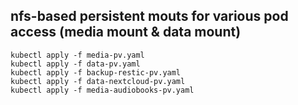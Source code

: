 ## nfs-based persistent mouts for various pod access (media mount & data mount)

```shell
kubectl apply -f media-pv.yaml
kubectl apply -f data-pv.yaml
kubectl apply -f backup-restic-pv.yaml
kubectl apply -f data-nextcloud-pv.yaml
kubectl apply -f media-audiobooks-pv.yaml
```